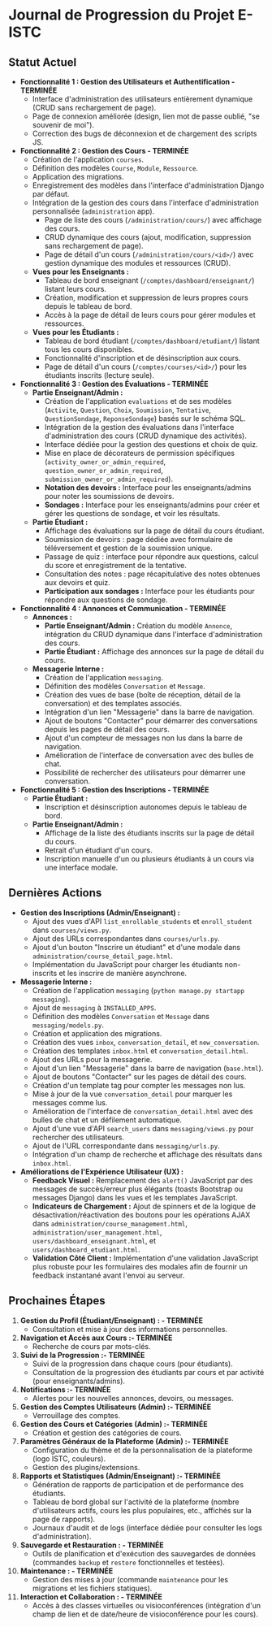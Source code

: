 # Journal de Progression du Projet E-ISTC

## Statut Actuel
- **Fonctionnalité 1 : Gestion des Utilisateurs et Authentification - TERMINÉE**
    - Interface d'administration des utilisateurs entièrement dynamique (CRUD sans rechargement de page).
    - Page de connexion améliorée (design, lien mot de passe oublié, "se souvenir de moi").
    - Correction des bugs de déconnexion et de chargement des scripts JS.
- **Fonctionnalité 2 : Gestion des Cours - TERMINÉE**
    - Création de l'application `courses`.
    - Définition des modèles `Course`, `Module`, `Ressource`.
    - Application des migrations.
    - Enregistrement des modèles dans l'interface d'administration Django par défaut.
    - Intégration de la gestion des cours dans l'interface d'administration personnalisée (`administration` app).
        - Page de liste des cours (`/administration/cours/`) avec affichage des cours.
        - CRUD dynamique des cours (ajout, modification, suppression sans rechargement de page).
        - Page de détail d'un cours (`/administration/cours/<id>/`) avec gestion dynamique des modules et ressources (CRUD).
    - **Vues pour les Enseignants :**
        - Tableau de bord enseignant (`/comptes/dashboard/enseignant/`) listant leurs cours.
        - Création, modification et suppression de leurs propres cours depuis le tableau de bord.
        - Accès à la page de détail de leurs cours pour gérer modules et ressources.
    - **Vues pour les Étudiants :**
        - Tableau de bord étudiant (`/comptes/dashboard/etudiant/`) listant tous les cours disponibles.
        - Fonctionnalité d'inscription et de désinscription aux cours.
        - Page de détail d'un cours (`/comptes/courses/<id>/`) pour les étudiants inscrits (lecture seule).
- **Fonctionnalité 3 : Gestion des Évaluations - TERMINÉE**
    - **Partie Enseignant/Admin :**
        - Création de l'application `evaluations` et de ses modèles (`Activite`, `Question`, `Choix`, `Soumission`, `Tentative`, `QuestionSondage`, `ReponseSondage`) basés sur le schéma SQL.
        - Intégration de la gestion des évaluations dans l'interface d'administration des cours (CRUD dynamique des activités).
        - Interface dédiée pour la gestion des questions et choix de quiz.
        - Mise en place de décorateurs de permission spécifiques (`activity_owner_or_admin_required`, `question_owner_or_admin_required`, `submission_owner_or_admin_required`).
        - **Notation des devoirs :** Interface pour les enseignants/admins pour noter les soumissions de devoirs.
        - **Sondages :** Interface pour les enseignants/admins pour créer et gérer les questions de sondage, et voir les résultats.
    - **Partie Étudiant :**
        - Affichage des évaluations sur la page de détail du cours étudiant.
        - Soumission de devoirs : page dédiée avec formulaire de téléversement et gestion de la soumission unique.
        - Passage de quiz : interface pour répondre aux questions, calcul du score et enregistrement de la tentative.
        - Consultation des notes : page récapitulative des notes obtenues aux devoirs et quiz.
        - **Participation aux sondages :** Interface pour les étudiants pour répondre aux questions de sondage.
- **Fonctionnalité 4 : Annonces et Communication - TERMINÉE**
    - **Annonces :**
        - **Partie Enseignant/Admin :** Création du modèle `Annonce`, intégration du CRUD dynamique dans l'interface d'administration des cours.
        - **Partie Étudiant :** Affichage des annonces sur la page de détail du cours.
    - **Messagerie Interne :**
        - Création de l'application `messaging`.
        - Définition des modèles `Conversation` et `Message`.
        - Création des vues de base (boîte de réception, détail de la conversation) et des templates associés.
        - Intégration d'un lien "Messagerie" dans la barre de navigation.
        - Ajout de boutons "Contacter" pour démarrer des conversations depuis les pages de détail des cours.
        - Ajout d'un compteur de messages non lus dans la barre de navigation.
        - Amélioration de l'interface de conversation avec des bulles de chat.
        - Possibilité de rechercher des utilisateurs pour démarrer une conversation.
- **Fonctionnalité 5 : Gestion des Inscriptions - TERMINÉE**
    - **Partie Étudiant :**
        - Inscription et désinscription autonomes depuis le tableau de bord.
    - **Partie Enseignant/Admin :**
        - Affichage de la liste des étudiants inscrits sur la page de détail du cours.
        - Retrait d'un étudiant d'un cours.
        - Inscription manuelle d'un ou plusieurs étudiants à un cours via une interface modale.

## Dernières Actions
- **Gestion des Inscriptions (Admin/Enseignant) :**
    - Ajout des vues d'API `list_enrollable_students` et `enroll_student` dans `courses/views.py`.
    - Ajout des URLs correspondantes dans `courses/urls.py`.
    - Ajout d'un bouton "Inscrire un étudiant" et d'une modale dans `administration/course_detail_page.html`.
    - Implémentation du JavaScript pour charger les étudiants non-inscrits et les inscrire de manière asynchrone.
- **Messagerie Interne :**
    - Création de l'application `messaging` (`python manage.py startapp messaging`).
    - Ajout de `messaging` à `INSTALLED_APPS`.
    - Définition des modèles `Conversation` et `Message` dans `messaging/models.py`.
    - Création et application des migrations.
    - Création des vues `inbox`, `conversation_detail`, et `new_conversation`.
    - Création des templates `inbox.html` et `conversation_detail.html`.
    - Ajout des URLs pour la messagerie.
    - Ajout d'un lien "Messagerie" dans la barre de navigation (`base.html`).
    - Ajout de boutons "Contacter" sur les pages de détail des cours.
    - Création d'un template tag pour compter les messages non lus.
    - Mise à jour de la vue `conversation_detail` pour marquer les messages comme lus.
    - Amélioration de l'interface de `conversation_detail.html` avec des bulles de chat et un défilement automatique.
    - Ajout d'une vue d'API `search_users` dans `messaging/views.py` pour rechercher des utilisateurs.
    - Ajout de l'URL correspondante dans `messaging/urls.py`.
    - Intégration d'un champ de recherche et affichage des résultats dans `inbox.html`.
- **Améliorations de l'Expérience Utilisateur (UX) :**
    - **Feedback Visuel :** Remplacement des `alert()` JavaScript par des messages de succès/erreur plus élégants (toasts Bootstrap ou messages Django) dans les vues et les templates JavaScript.
    - **Indicateurs de Chargement :** Ajout de spinners et de la logique de désactivation/réactivation des boutons pour les opérations AJAX dans `administration/course_management.html`, `administration/user_management.html`, `users/dashboard_enseignant.html`, et `users/dashboard_etudiant.html`.
    - **Validation Côté Client :** Implémentation d'une validation JavaScript plus robuste pour les formulaires des modales afin de fournir un feedback instantané avant l'envoi au serveur.

## Prochaines Étapes
1.  **Gestion du Profil (Étudiant/Enseignant) : - TERMINÉE**
    *   Consultation et mise à jour des informations personnelles.
2.  **Navigation et Accès aux Cours :- TERMINÉE**
    *   Recherche de cours par mots-clés.
3.  **Suivi de la Progression :- TERMINÉE**
    *   Suivi de la progression dans chaque cours (pour étudiants).
    *   Consultation de la progression des étudiants par cours et par activité (pour enseignants/admins).
4.  **Notifications :- TERMINÉE**
    *   Alertes pour les nouvelles annonces, devoirs, ou messages.
5.  **Gestion des Comptes Utilisateurs (Admin) :- TERMINÉE**
    *   Verrouillage des comptes.
6.  **Gestion des Cours et Catégories (Admin) :- TERMINÉE**
    *   Création et gestion des catégories de cours.
7.  **Paramètres Généraux de la Plateforme (Admin) :- TERMINÉE**
    *   Configuration du thème et de la personnalisation de la plateforme (logo ISTC, couleurs).
    *   Gestion des plugins/extensions.
8.  **Rapports et Statistiques (Admin/Enseignant) :- TERMINÉE**
    *   Génération de rapports de participation et de performance des étudiants.
    *   Tableau de bord global sur l'activité de la plateforme (nombre d'utilisateurs actifs, cours les plus populaires, etc., affichés sur la page de rapports).
    *   Journaux d'audit et de logs (interface dédiée pour consulter les logs d'administration).
9.  **Sauvegarde et Restauration : - TERMINÉE**
    *   Outils de planification et d'exécution des sauvegardes de données (commandes `backup` et `restore` fonctionnelles et testées).
10. **Maintenance : - TERMINÉE**
    *   Gestion des mises à jour (commande `maintenance` pour les migrations et les fichiers statiques).
11. **Interaction et Collaboration : - TERMINÉE**
    *   Accès à des classes virtuelles ou visioconférences (intégration d'un champ de lien et de date/heure de visioconférence pour les cours).
